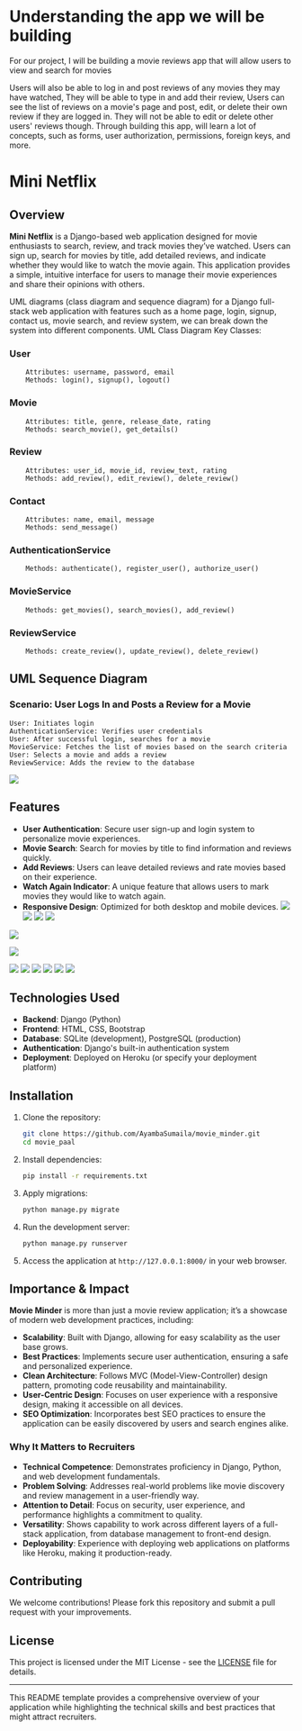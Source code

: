 # Understanding the app we will be building
For our project, I will be building a movie reviews app that will allow users to view and
search for movies

Users will also be able to log in and post reviews of any movies they may have watched, They will be able to type in and add their review, Users can see the list of reviews on a movie's page and post, edit, or delete their own
review if they are logged in. They will not be able to edit or delete other users' reviews
though. Through building this app,  will learn a lot of concepts, such as forms, user
authorization, permissions, foreign keys, and more.





# Mini Netflix

## Overview

**Mini Netflix** is a Django-based web application designed for movie enthusiasts to search, review, and track movies they’ve watched. Users can sign up, search for movies by title, add detailed reviews, and indicate whether they would like to watch the movie again. This application provides a simple, intuitive interface for users to manage their movie experiences and share their opinions with others.


UML diagrams (class diagram and sequence diagram) for a Django full-stack web application with features such as a home page, login, signup, contact us, movie search, and review system, we can break down the system into different components.
UML Class Diagram
Key Classes:

   ### User
        Attributes: username, password, email
        Methods: login(), signup(), logout()

   ### Movie
        Attributes: title, genre, release_date, rating
        Methods: search_movie(), get_details()

   ### Review
        Attributes: user_id, movie_id, review_text, rating
        Methods: add_review(), edit_review(), delete_review()

   ### Contact
        Attributes: name, email, message
        Methods: send_message()

   ### AuthenticationService
        Methods: authenticate(), register_user(), authorize_user()

   ### MovieService
        Methods: get_movies(), search_movies(), add_review()

   ### ReviewService
        Methods: create_review(), update_review(), delete_review()

## UML Sequence Diagram
### Scenario: User Logs In and Posts a Review for a Movie

    User: Initiates login
    AuthenticationService: Verifies user credentials
    User: After successful login, searches for a movie
    MovieService: Fetches the list of movies based on the search criteria
    User: Selects a movie and adds a review
    ReviewService: Adds the review to the database


![](images/uml.webp)

## Features

- **User Authentication**: Secure user sign-up and login system to personalize movie experiences.
- **Movie Search**: Search for movies by title to find information and reviews quickly.
- **Add Reviews**: Users can leave detailed reviews and rate movies based on their experience.
- **Watch Again Indicator**: A unique feature that allows users to mark movies they would like to watch again.
- **Responsive Design**: Optimized for both desktop and mobile devices.
![](images/screenshot_2.png)
![](images/screenshot.png)
![](images/screenshot3.png)
![](images/screenshot5.png)

![](images/screenshot3.png)

![](images/screenshot_2.png)

![](images/screenshot_3.png)
![](images/screenshot_4.png)
![](images/screenshot_5.png)
![](images/screenshot_6.png)
![](images/screenshot_7.png)
![](images/screenshot.png)


## Technologies Used

- **Backend**: Django (Python)
- **Frontend**: HTML, CSS, Bootstrap
- **Database**: SQLite (development), PostgreSQL (production)
- **Authentication**: Django's built-in authentication system
- **Deployment**: Deployed on Heroku (or specify your deployment platform)

## Installation

1. Clone the repository:

   ```bash
   git clone https://github.com/AyambaSumaila/movie_minder.git
   cd movie_paal

2. Install dependencies:

   ```bash
   pip install -r requirements.txt
   ```

3. Apply migrations:

   ```bash
   python manage.py migrate
   ```

4. Run the development server:

   ```bash
   python manage.py runserver
   ```

5. Access the application at `http://127.0.0.1:8000/` in your web browser.

## Importance & Impact

**Movie Minder** is more than just a movie review application; it’s a showcase of modern web development practices, including:

- **Scalability**: Built with Django, allowing for easy scalability as the user base grows.
- **Best Practices**: Implements secure user authentication, ensuring a safe and personalized experience.
- **Clean Architecture**: Follows MVC (Model-View-Controller) design pattern, promoting code reusability and maintainability.
- **User-Centric Design**: Focuses on user experience with a responsive design, making it accessible on all devices.
- **SEO Optimization**: Incorporates best SEO practices to ensure the application can be easily discovered by users and search engines alike.

### Why It Matters to Recruiters

- **Technical Competence**: Demonstrates proficiency in Django, Python, and web development fundamentals.
- **Problem Solving**: Addresses real-world problems like movie discovery and review management in a user-friendly way.
- **Attention to Detail**: Focus on security, user experience, and performance highlights a commitment to quality.
- **Versatility**: Shows capability to work across different layers of a full-stack application, from database management to front-end design.
- **Deployability**: Experience with deploying web applications on platforms like Heroku, making it production-ready.

## Contributing

We welcome contributions! Please fork this repository and submit a pull request with your improvements.

## License

This project is licensed under the MIT License - see the [LICENSE](LICENSE) file for details.

---

This README template provides a comprehensive overview of your application while highlighting the technical skills and best practices that might attract recruiters.